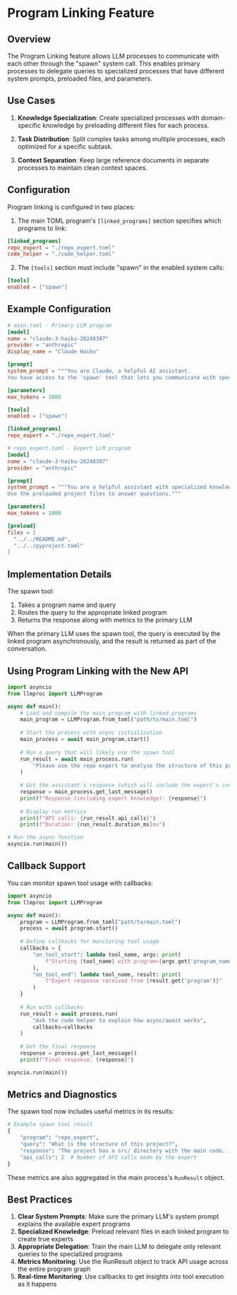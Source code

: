 # Program Linking Feature

## Overview

The Program Linking feature allows LLM processes to communicate with each other through the "spawn" system call. This enables primary processes to delegate queries to specialized processes that have different system prompts, preloaded files, and parameters.

## Use Cases

1. **Knowledge Specialization**: Create specialized processes with domain-specific knowledge by preloading different files for each process.
   
2. **Task Distribution**: Split complex tasks among multiple processes, each optimized for a specific subtask.
   
3. **Context Separation**: Keep large reference documents in separate processes to maintain clean context spaces.

## Configuration

Program linking is configured in two places:

1. The main TOML program's `[linked_programs]` section specifies which programs to link:

```toml
[linked_programs]
repo_expert = "./repo_expert.toml"
code_helper = "./code_helper.toml"
```

2. The `[tools]` section must include "spawn" in the enabled system calls:

```toml
[tools]
enabled = ["spawn"]
```

## Example Configuration

```toml
# main.toml - Primary LLM program
[model]
name = "claude-3-haiku-20240307"
provider = "anthropic"
display_name = "Claude Haiku"

[prompt]
system_prompt = """You are Claude, a helpful AI assistant.
You have access to the 'spawn' tool that lets you communicate with specialized experts."""

[parameters]
max_tokens = 1000

[tools]
enabled = ["spawn"]

[linked_programs]
repo_expert = "./repo_expert.toml"
```

```toml
# repo_expert.toml - Expert LLM program
[model]
name = "claude-3-haiku-20240307"
provider = "anthropic"

[prompt]
system_prompt = """You are a helpful assistant with specialized knowledge.
Use the preloaded project files to answer questions."""

[parameters]
max_tokens = 1000

[preload]
files = [
  "../../README.md",
  "../../pyproject.toml"
]
```

## Implementation Details

The spawn tool:
1. Takes a program name and query
2. Routes the query to the appropriate linked program
3. Returns the response along with metrics to the primary LLM

When the primary LLM uses the spawn tool, the query is executed by the linked program asynchronously, and the result is returned as part of the conversation.

## Using Program Linking with the New API

```python
import asyncio
from llmproc import LLMProgram

async def main():
    # Load and compile the main program with linked programs
    main_program = LLMProgram.from_toml("path/to/main.toml")
    
    # Start the process with async initialization
    main_process = await main_program.start()
    
    # Run a query that will likely use the spawn tool
    run_result = await main_process.run(
        "Please use the repo expert to analyze the structure of this project."
    )
    
    # Get the assistant's response (which will include the expert's insights)
    response = main_process.get_last_message()
    print(f"Response (including expert knowledge): {response}")
    
    # Display run metrics
    print(f"API calls: {run_result.api_calls}")
    print(f"Duration: {run_result.duration_ms}ms")

# Run the async function
asyncio.run(main())
```

## Callback Support

You can monitor spawn tool usage with callbacks:

```python
import asyncio
from llmproc import LLMProgram

async def main():
    program = LLMProgram.from_toml("path/to/main.toml")
    process = await program.start()
    
    # Define callbacks for monitoring tool usage
    callbacks = {
        "on_tool_start": lambda tool_name, args: print(
            f"Starting {tool_name} with program={args.get('program_name')}"
        ),
        "on_tool_end": lambda tool_name, result: print(
            f"Expert response received from {result.get('program')}"
        )
    }
    
    # Run with callbacks
    run_result = await process.run(
        "Ask the code helper to explain how async/await works", 
        callbacks=callbacks
    )
    
    # Get the final response
    response = process.get_last_message()
    print(f"Final response: {response}")

asyncio.run(main())
```

## Metrics and Diagnostics

The spawn tool now includes useful metrics in its results:

```python
# Example spawn tool result
{
    "program": "repo_expert",
    "query": "What is the structure of this project?",
    "response": "The project has a src/ directory with the main code...",
    "api_calls": 2  # Number of API calls made by the expert
}
```

These metrics are also aggregated in the main process's `RunResult` object.

## Best Practices

1. **Clear System Prompts**: Make sure the primary LLM's system prompt explains the available expert programs
2. **Specialized Knowledge**: Preload relevant files in each linked program to create true experts
3. **Appropriate Delegation**: Train the main LLM to delegate only relevant queries to the specialized programs
4. **Metrics Monitoring**: Use the RunResult object to track API usage across the entire program graph
5. **Real-time Monitoring**: Use callbacks to get insights into tool execution as it happens